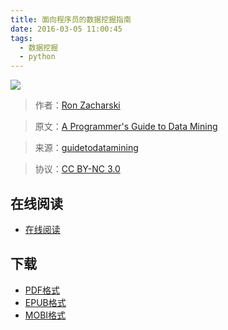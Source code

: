 ```yaml
---
title: 面向程序员的数据挖掘指南
date: 2016-03-05 11:00:45
tags:
  - 数据挖掘
  - python
---
```


![](https://ek8whxe.cloudimg.io/s/width/226/https://www.gitbook.com/cover/book/wizardforcel/guide-to-data-mining.jpg?build=1451813674472&v=12.0.2)

> 作者：[Ron Zacharski](http://zacharski.org/)

> 原文：[A Programmer's Guide to Data Mining](http://guidetodatamining.com/)

> 来源：[guidetodatamining](https://github.com/egrcc/guidetodatamining)

> 协议：[CC BY-NC 3.0](http://creativecommons.org/licenses/by-nc/3.0/deed.en_US)

<!--more-->

## 在线阅读 ##

+ [在线阅读](https://www.gitbook.com/book/wizardforcel/guide-to-data-mining/details)

## 下载 ##

+ [PDF格式](https://www.gitbook.com/download/pdf/book/wizardforcel/guide-to-data-mining)
+ [EPUB格式](https://www.gitbook.com/download/epub/book/wizardforcel/guide-to-data-mining)
+ [MOBI格式](https://www.gitbook.com/download/mobi/book/wizardforcel/guide-to-data-mining)
